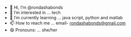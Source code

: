 - 👋 Hi, I’m @rondashabonds
- 👀 I’m interested in ... tech
- 🌱 I’m currently learning ... java script, python and matlab
- 📫 How to reach me ... email- rondashabonds@gmail.com
- 😄 Pronouns: ... she/her 

<!---
rondashabonds/rondashabonds is a ✨ special ✨ repository because its `README.md` (this file) appears on your GitHub profile.
You can click the Preview link to take a look at your changes.
--->
